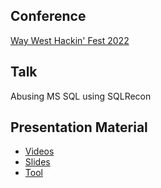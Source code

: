 ## Conference
[Way West Hackin' Fest 2022](https://wildwesthackinfest.com/way-west)

## Talk
Abusing MS SQL using SQLRecon

## Presentation Material
- [Videos](https://vimeo.com/showcase/9606366/video/728191206)
- [Slides](https://www.slideshare.net/SanjivKawa/abusing-ms-sql-using-sqlrecon)
- [Tool](https://github.com/skahwah/SQLRecon)

